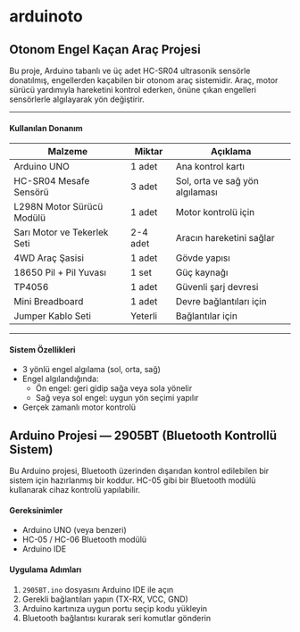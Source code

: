 # arduinoto
## Otonom Engel Kaçan Araç Projesi

Bu proje, Arduino tabanlı ve üç adet HC-SR04 ultrasonik sensörle donatılmış, engellerden kaçabilen bir otonom araç sistemidir. Araç, motor sürücü yardımıyla hareketini kontrol ederken, önüne çıkan engelleri sensörlerle algılayarak yön değiştirir.

---

#### Kullanılan Donanım

| Malzeme                      | Miktar | Açıklama |
|-----------------------------|--------|----------|
| Arduino UNO                 | 1 adet | Ana kontrol kartı |
| HC-SR04 Mesafe Sensörü      | 3 adet | Sol, orta ve sağ yön algılaması |
| L298N Motor Sürücü Modülü   | 1 adet | Motor kontrolü için |
| Sarı Motor ve Tekerlek Seti | 2-4 adet | Aracın hareketini sağlar |
| 4WD Araç Şasisi             | 1 adet | Gövde yapısı |
| 18650 Pil + Pil Yuvası      | 1 set  | Güç kaynağı |
| TP4056                      | 1 adet | Güvenli şarj devresi |
| Mini Breadboard             | 1 adet | Devre bağlantıları için |
| Jumper Kablo Seti           | Yeterli | Bağlantılar için |

---

#### Sistem Özellikleri

- 3 yönlü engel algılama (sol, orta, sağ)
- Engel algılandığında:
  - Ön engel: geri gidip sağa veya sola yönelir
  - Sağ veya sol engel: uygun yön seçimi yapılır
- Gerçek zamanlı motor kontrolü

## Arduino Projesi — 2905BT (Bluetooth Kontrollü Sistem)

Bu Arduino projesi, Bluetooth üzerinden dışarıdan kontrol edilebilen bir sistem için hazırlanmış bir koddur. HC-05 gibi bir Bluetooth modülü kullanarak cihaz kontrolü yapılabilir.

#### Gereksinimler

- Arduino UNO (veya benzeri)
- HC-05 / HC-06 Bluetooth modülü
- Arduino IDE

#### Uygulama Adımları

1. `2905BT.ino` dosyasını Arduino IDE ile açın
2. Gerekli bağlantıları yapın (TX-RX, VCC, GND)
3. Arduino kartınıza uygun portu seçip kodu yükleyin
4. Bluetooth bağlantısı kurarak seri komutlar gönderin
